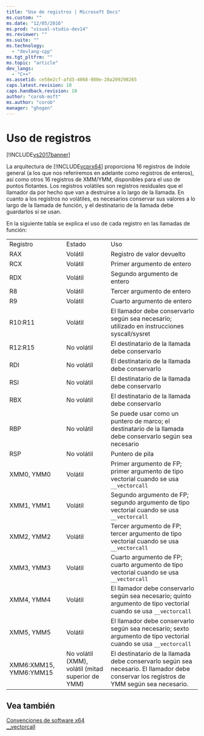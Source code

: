 ```yaml
---
title: "Uso de registros | Microsoft Docs"
ms.custom: ""
ms.date: "12/05/2016"
ms.prod: "visual-studio-dev14"
ms.reviewer: ""
ms.suite: ""
ms.technology: 
  - "devlang-cpp"
ms.tgt_pltfrm: ""
ms.topic: "article"
dev_langs: 
  - "C++"
ms.assetid: ce58e2cf-afd3-4068-980e-28a209298265
caps.latest.revision: 10
caps.handback.revision: 10
author: "corob-msft"
ms.author: "corob"
manager: "ghogen"
---
```

# Uso de registros
[!INCLUDE[vs2017banner](../assembler/inline/includes/vs2017banner.md)]

La arquitectura de [!INCLUDE[vcprx64](../assembler/inline/includes/vcprx64_md.md)] proporciona 16 registros de índole general \(a los que nos referiremos en adelante como registros de enteros\), así como otros 16 registros de XMM\/YMM, disponibles para el uso de puntos flotantes.  Los registros volátiles son registros residuales que el llamador da por hecho que van a destruirse a lo largo de la llamada.  En cuanto a los registros no volátiles, es necesarios conservar sus valores a lo largo de la llamada de función, y el destinatario de la llamada debe guardarlos si se usan.  
  
 En la siguiente tabla se explica el uso de cada registro en las llamadas de función:  
  
||||  
|-|-|-|  
|Registro|Estado|Uso|  
|RAX|Volátil|Registro de valor devuelto|  
|RCX|Volátil|Primer argumento de entero|  
|RDX|Volátil|Segundo argumento de entero|  
|R8|Volátil|Tercer argumento de entero|  
|R9|Volátil|Cuarto argumento de entero|  
|R10:R11|Volátil|El llamador debe conservarlo según sea necesario; utilizado en instrucciones syscall\/sysret|  
|R12:R15|No volátil|El destinatario de la llamada debe conservarlo|  
|RDI|No volátil|El destinatario de la llamada debe conservarlo|  
|RSI|No volátil|El destinatario de la llamada debe conservarlo|  
|RBX|No volátil|El destinatario de la llamada debe conservarlo|  
|RBP|No volátil|Se puede usar como un puntero de marco; el destinatario de la llamada debe conservarlo según sea necesario|  
|RSP|No volátil|Puntero de pila|  
|XMM0, YMM0|Volátil|Primer argumento de FP; primer argumento de tipo vectorial cuando se usa `__vectorcall`|  
|XMM1, YMM1|Volátil|Segundo argumento de FP; segundo argumento de tipo vectorial cuando se usa `__vectorcall`|  
|XMM2, YMM2|Volátil|Tercer argumento de FP; tercer argumento de tipo vectorial cuando se usa `__vectorcall`|  
|XMM3, YMM3|Volátil|Cuarto argumento de FP; cuarto argumento de tipo vectorial cuando se usa `__vectorcall`|  
|XMM4, YMM4|Volátil|El llamador debe conservarlo según sea necesario; quinto argumento de tipo vectorial cuando se usa `__vectorcall`|  
|XMM5, YMM5|Volátil|El llamador debe conservarlo según sea necesario; sexto argumento de tipo vectorial cuando se usa `__vectorcall`|  
|XMM6:XMM15, YMM6:YMM15|No volátil \(XMM\), volátil \(mitad superior de YMM\)|El destinatario de la llamada debe conservarlo según sea necesario.  El llamador debe conservar los registros de YMM según sea necesario.|  
  
## Vea también  
 [Convenciones de software x64](../build/x64-software-conventions.md)   
 [\_\_vectorcall](../cpp/vectorcall.md)